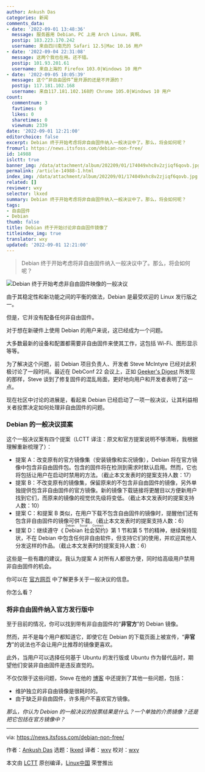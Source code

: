 ```yaml
---
author: Ankush Das
categories: 新闻
comments_data:
- date: '2022-09-01 13:48:36'
  message: 服务器用 Debian，PC 上用 Arch Linux，爽啊。
  postip: 183.223.170.242
  username: 来自四川南充的 Safari 12.5|Mac 10.16 用户
- date: '2022-09-04 22:31:08'
  message: 这两个我也在用。还不错。
  postip: 101.93.201.61
  username: 来自上海的 Firefox 103.0|Windows 10 用户
- date: '2022-09-05 10:05:39'
  message: 这个“非自由固件”是开源的还是不开源的？
  postip: 117.181.102.168
  username: 来自117.181.102.168的 Chrome 105.0|Windows 10 用户
count:
  commentnum: 3
  favtimes: 0
  likes: 0
  sharetimes: 0
  viewnum: 2339
date: '2022-09-01 12:21:00'
editorchoice: false
excerpt: Debian 终于开始考虑将非自由固件纳入一般决议中了。那么，将会如何呢？
fromurl: https://news.itsfoss.com/debian-non-free/
id: 14988
islctt: true
banner_img: /data/attachment/album/202209/01/174049xhc8v2zjiqf6qovb.jpg
permalink: /article-14988-1.html
index_img: /data/attachment/album/202209/01/174049xhc8v2zjiqf6qovb.jpg.thumb.jpg
related: []
reviewer: wxy
selector: lkxed
summary: Debian 终于开始考虑将非自由固件纳入一般决议中了。那么，将会如何呢？
tags:
- 自由固件
- Debian
thumb: false
title: Debian 终于开始讨论非自由固件镜像了
titleindex_img: true
translator: wxy
updated: '2022-09-01 12:21:00'
---
```



> 
> Debian 终于开始考虑将非自由固件纳入一般决议中了。那么，将会如何呢？
> 
> 
> 


![Debian 终于开始考虑非自由固件映像的一般决议](/data/attachment/album/202209/01/174049xhc8v2zjiqf6qovb.jpg)


由于其稳定性和新功能之间的平衡的做法，Debian 是最受欢迎的 Linux 发行版之一。


但是，它并没有配备任何非自由固件。


对于想在新硬件上使用 Debian 的用户来说，这已经成为一个问题。


大多数最新的设备和配置都需要非自由固件来使其工作，这包括 Wi-Fi、图形显示等等。


为了解决这个问题，前 Debian 项目负责人、开发者 Steve McIntyre 已经对此积极讨论了一段时间。最近在 DebConf 22 会议上，正如 [Geeker's Digest](https://www.geekersdigest.com/debian-on-the-verge-to-include-non-free-firmware-in-official-releases/) 所发现的那样，Steve 谈到了修复固件的混乱局面，更好地向用户和开发者表明了这一点。


现在社区中讨论的进展是，看起来 Debian 已经启动了一项一般决议，让其利益相关者投票决定如何处理非自由固件的问题。


### Debian 的一般决议提案


这个一般决议案有四个提案（LCTT 译注：原文和官方提案说明不够清晰，我根据理解重新梳理了）：


* 提案 A：改变原有的官方镜像集（安装镜像和实况镜像），Debian 将在官方镜像中包含非自由固件包。包含的固件将在检测到需求时默认启用。然而，它也将包括让用户在启动时禁用的方法。（截止本文发表时的提案支持人数：17）
* 提案 B：不改变原有的镜像集，保留原来的不包含非自由固件的镜像，另外单独提供包含非自由固件的官方镜像。新的镜像下载链接将更醒目以方便新用户找到它们，而原来的镜像的视觉优先级将变低。（截止本文发表时的提案支持人数：10）
* 提案 C：和提案 B 类似，在用户下载不包含自由固件的镜像时，提醒他们还有包含非自由固件的镜像可供下载。（截止本文发表时的提案支持人数：6）
* 提案 D：继续遵守《<ruby> Debian 社会契约 <rt>  Debian Social Contract </rt></ruby>》第 1 节和第 5 节的精神，继续保持现状，不在 Debian 中包含任何非自由软件，但支持它们的使用，并欢迎其他人分发这样的作品。（截止本文发表时的提案支持人数：6）


这些是一些有趣的建议。我认为提案 A 对所有人都很方便，同时给高级用户禁用非自由固件的机会。


你可以在 [官方网页](https://www.debian.org/vote/2022/vote_003#timeline) 中了解更多关于一般决议的信息。


你怎么看？


### 将非自由固件纳入官方发行版中


至于目前的情况，你可以找到带有非自由固件的“**非官方**”的 Debian 镜像。


然而，并不是每个用户都知道它，即使它在 Debian 的下载页面上被宣传，“**非官方**”的说法也不会让用户比推荐的镜像更喜欢。


此外，当用户可以选择任何基于 Ubuntu 的发行版或 Ubuntu 作为替代品时，期望他们安装非自由固件是违反直觉的。


不仅仅限于这些问题，Steve 在他的 [博客](https://blog.einval.com/2022/04/19#firmware-what-do-we-do) 中还提到了其他一些问题，包括：


* 维护独立的非自由镜像是很耗时的。
* 由于缺乏非自由固件，许多用户不喜欢官方镜像。


*那么，你认为 Debian 的一般决议的投票结果是什么？一个单独的介质镜像？还是把它包括在官方镜像中？*




---


via: <https://news.itsfoss.com/debian-non-free/>


作者：[Ankush Das](https://news.itsfoss.com/author/ankush/) 选题：[lkxed](https://github.com/lkxed) 译者：[wxy](https://github.com/wxy) 校对：[wxy](https://github.com/wxy)


本文由 [LCTT](https://github.com/LCTT/TranslateProject) 原创编译，[Linux中国](https://linux.cn/) 荣誉推出
